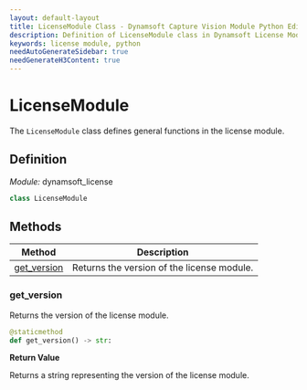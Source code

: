 ```yaml
---
layout: default-layout
title: LicenseModule Class - Dynamsoft Capture Vision Module Python Edition API Reference
description: Definition of LicenseModule class in Dynamsoft License Module Python Edition.
keywords: license module, python
needAutoGenerateSidebar: true
needGenerateH3Content: true
---
```


# LicenseModule

The `LicenseModule` class defines general functions in the license module.

## Definition

*Module:* dynamsoft_license

```python
class LicenseModule 
```

## Methods

| Method                     | Description                                |
| -------------------------- | ------------------------------------------ |
| [get_version](#get_version)  | Returns the version of the license module. |

### get_version

Returns the version of the license module.

```python
@staticmethod
def get_version() -> str:
```

**Return Value**

Returns a string representing the version of the license module.
